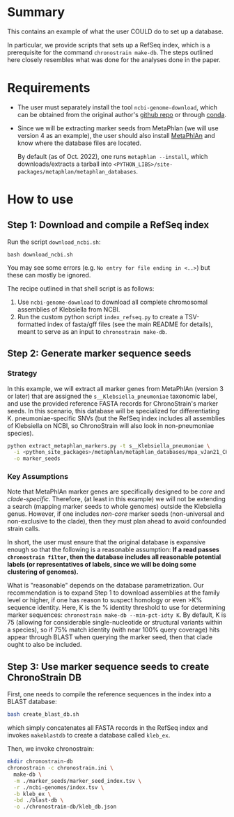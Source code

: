 # Summary

This contains an example of what the user COULD do to set up a database.

In particular, we provide scripts that sets up a RefSeq index, which is a prerequisite for the 
command `chronostrain make-db`.
The steps outlined here closely resembles what was done for the analyses done in the paper.

# Requirements
- The user must separately install the tool `ncbi-genome-download`, which can be obtained from the original
author's <a href="https://github.com/kblin/ncbi-genome-download">github repo</a> or through
<a href="https://anaconda.org/bioconda/ncbi-genome-download">conda</a>.
- Since we will be extracting marker seeds from MetaPhlan (we will use version 4 as an example), the user should
also install <a href="https://huttenhower.sph.harvard.edu/metaphlan/">MetaPhlAn</a> and know where the 
database files are located. 
  
    By default (as of Oct. 2022), one runs `metaphlan --install`, which downloads/extracts a tarball into 
    `<PYTHON_LIBS>/site-packages/metaphlan/metaphlan_databases`.
  

# How to use

## Step 1: Download and compile a RefSeq index
Run the script `download_ncbi.sh`:
```
bash download_ncbi.sh
```
You may see some errors (e.g. `No entry for file ending in <..>`) but these can mostly be ignored.

The recipe outlined in that shell script is as follows:
1. Use `ncbi-genome-download` to download all complete chromosomal assemblies of Klebsiella from NCBI.
2. Run the custom python script `index_refseq.py` to create a TSV-formatted index of fasta/gff files 
   (see the main README for details), meant to serve as an input to `chronostrain make-db`.
   
## Step 2: Generate marker sequence seeds

### Strategy
In this example, we will extract all marker genes from MetaPhlAn (version 3 or later) that are assigned the
`s__Klebsiella_pneumoniae` taxonomic label, and use the provided reference FASTA records for ChronoStrain's marker seeds.
In this scenario, this database will be specialized for differentiating K. pneumoniae-specific SNVs 
(but the RefSeq index includes all assemblies of Klebsiella on NCBI, so ChronoStrain will also look in non-pneumoniae species).

```bash
python extract_metaphlan_markers.py -t s__Klebsiella_pneumoniae \
  -i <python_site_packages>/metaphlan/metaphlan_databases/mpa_vJan21_CHOCOPhlAnSGB_202103.pkl \
  -o marker_seeds
```

### Key Assumptions
Note that MetaPhlAn marker genes are specifically designed to be *core* and *clade-specific*.
Therefore, (at least in this example) we will not be extending a search (mapping marker seeds to whole genomes) outside
the Klebsiella genus.
However, if one includes *non-core* marker seeds (non-universal and non-exclusive to the clade), then they must plan 
ahead to avoid confounded strain calls.

In short, the user must ensure that the original database is expansive enough so that the following is a reasonable assumption:
**If a read passes `chronostrain filter`, then the database includes all reasonable potential labels (or 
representatives of labels, since we will be doing some clustering of genomes).**

What is "reasonable" depends on the database parametrization.
Our recommendation is to expand Step 1 to download assemblies at the family level or higher, if one has reason to suspect
homology or even >K% sequence identity.
Here, K is the % identity threshold to use for determining marker sequences:
`chronostrain make-db --min-pct-idty K`.
By default, K is 75 (allowing for considerable single-nucleotide or structural variants within a species), so if 75% match identity (with near 100% query coverage) hits appear through BLAST when querying 
the marker seed, then that clade ought to also be included.

## Step 3: Use marker sequence seeds to create ChronoStrain DB

First, one needs to compile the reference sequences in the index into a BLAST database:
```bash
bash create_blast_db.sh
```
which simply concatenates all FASTA records in the RefSeq index and invokes `makeblastdb` to create
a database called `kleb_ex`.

Then, we invoke chronostrain:
```bash
mkdir chronostrain-db
chronostrain -c chronostrain.ini \
  make-db \
  -m ./marker_seeds/marker_seed_index.tsv \
  -r ./ncbi-genomes/index.tsv \
  -b kleb_ex \
  -bd ./blast-db \
  -o ./chronostrain-db/kleb_db.json
```
